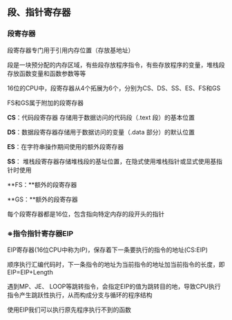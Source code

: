## 段、指针寄存器

### 段寄存器

段寄存器专门用于引用内存位置（存放基地址）

段是一块预分配的内存区域，有些段存放程序指令，有些存放程序的变量，堆栈段存放函数变量和函数参数等等

16位的CPU中，段寄存器从4个拓展为6个，分别为CS、DS、SS、ES、FS和GS

FS和GS属于附加的段寄存器



**CS**：代码段寄存器 存储用于数据访问的代码段（.text 段）的基本位置

**DS**：数据段寄存器存储用于数据访问的变量（.data 部分）的默认位置

**ES**：在字符串操作期间使用的额外段寄存器

**SS**： 堆栈段寄存器存储堆栈段的基址位置，在隐式使用堆栈指针或显式使用基指针时使用

**FS：**额外的段寄存器

**GS：**额外的段寄存器



每个段寄存器都是16位，包含指向特定内存的段开头的指针



### ※指令指针寄存器EIP

EIP寄存器(16位CPU中称为IP)，保存着下一条要执行的指令的地址(CS:EIP)

顺序执行汇编代码时，下一条指令的地址为当前指令的地址加当前指令的长度，即EIP=EIP+Length

遇到MP、JE、 LOOP等跳转指令，会指定EIP的值为跳转目的地，导致CPU执行指令产生跳跃性执行，从而构成分支与循环的程序结构



使用EIP我们可以执行原先程序执行不到的函数
